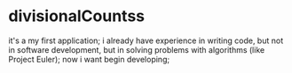 divisionalCountss
=================

it's a my first application; i already have experience in writing code, but not in software development, but in solving problems with algorithms (like Project Euler); now i want begin developing;
